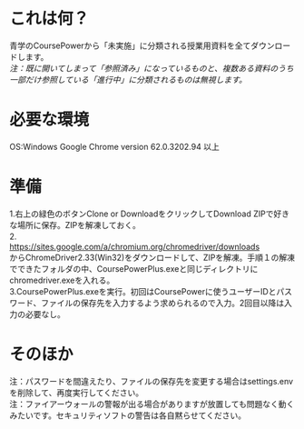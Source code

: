 # これは何？  
青学のCoursePowerから「未実施」に分類される授業用資料を全てダウンロードします。  
*注：既に開いてしまって「参照済み」になっているものと、複数ある資料のうち一部だけ参照している「進行中」に分類されるものは無視します。*
 
# 必要な環境
 OS:Windows  Google Chrome version 62.0.3202.94 以上  
  
# 準備  
1.右上の緑色のボタンClone or DownloadをクリックしてDownload ZIPで好きな場所に保存。ZIPを解凍しておく。  
2.　　　　https://sites.google.com/a/chromium.org/chromedriver/downloads  
  からChromeDriver2.33(Win32)をダウンロードして、ZIPを解凍。手順１の解凍でできたフォルダの中、CoursePowerPlus.exeと同じディレクトリにchromedriver.exeを入れる。  
3.CoursePowerPlus.exeを実行。初回はCoursePowerに使うユーザーIDとパスワード、ファイルの保存先を入力するよう求められるので入力。2回目以降は入力の必要なし。  
  
  
# そのほか
注：パスワードを間違えたり、ファイルの保存先を変更する場合はsettings.envを削除して、再度実行してください。  
注：ファイアーウォールの警報が出る場合がありますが放置しても問題なく動くみたいです。セキュリティソフトの警告は各自黙らせてください。